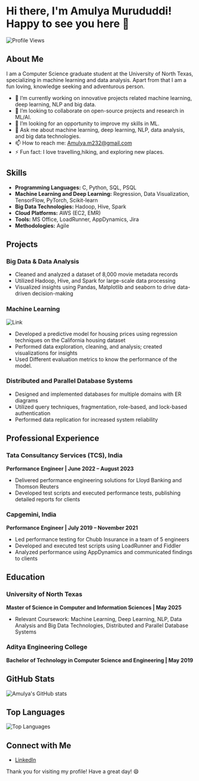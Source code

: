 
# Hi there, I'm Amulya Murududdi! Happy to see you here 👋

![Profile Views](https://komarev.com/ghpvc/?username=AmulyaMurududdi&color=blue)

## About Me

I am a Computer Science graduate student at the University of North Texas, specializing in machine learning and data analysis. Apart from that I am a fun loving, knowledge seeking and adventurous person. 

- 🔭 I’m currently working on innovative projects related machine learning, deep learning, NLP and big data.
- 👯 I’m looking to collaborate on open-source projects and research in ML/AI.
- 🤔 I’m looking for an opportunity to improve my skills in ML.
- 💬 Ask me about machine learning, deep learning, NLP, data analysis, and big data technologies.
- 📫 How to reach me: [Amulya.m232@gmail.com](Amulya.m232@gmail.com)
- ⚡ Fun fact: I love travelling,hiking, and exploring new places.

## Skills

- **Programming Languages:** C, Python, SQL, PSQL
- **Machine Learning and Deep Learning:** Regression, Data Visualization, TensorFlow, PyTorch, Scikit-learn
- **Big Data Technologies:** Hadoop, Hive, Spark
- **Cloud Platforms:** AWS (EC2, EMR)
- **Tools:** MS Office, LoadRunner, AppDynamics, Jira
- **Methodologies:** Agile

## Projects

### Big Data & Data Analysis
- Cleaned and analyzed a dataset of 8,000 movie metadata records
- Utilized Hadoop, Hive, and Spark for large-scale data processing
- Visualized insights using Pandas, Matplotlib and seaborn to drive data-driven decision-making

### Machine Learning 
![Link](https://github.com/AmulyaMurududdi/Housing-Price-Prediction-using-Regression-Techniques)
- Developed a predictive model for housing prices using regression techniques on the California housing dataset
- Performed data exploration, cleaning, and analysis; created visualizations for insights
- Used Different evaluation metrics to know the performance of the model.  

### Distributed and Parallel Database Systems
- Designed and implemented databases for multiple domains with ER diagrams
- Utilized query techniques, fragmentation, role-based, and lock-based authentication
- Performed data replication for increased system reliability

## Professional Experience

### Tata Consultancy Services (TCS), India
**Performance Engineer | June 2022 – August 2023**
- Delivered performance engineering solutions for Lloyd Banking and Thomson Reuters
- Developed test scripts and executed performance tests, publishing detailed reports for clients

### Capgemini, India
**Performance Engineer | July 2019 – November 2021**
- Led performance testing for Chubb Insurance in a team of 5 engineers
- Developed and executed test scripts using LoadRunner and Fiddler
- Analyzed performance using AppDynamics and communicated findings to clients

## Education

### University of North Texas
**Master of Science in Computer and Information Sciences | May 2025**
- Relevant Coursework: Machine Learning, Deep Learning, NLP, Data Analysis and Big Data Technologies, Distributed and Parallel Database Systems

### Aditya Engineering College
**Bachelor of Technology in Computer Science and Engineering | May 2019**

## GitHub Stats

![Amulya's GitHub stats](https://github-readme-stats.vercel.app/api?username=AmulyaMurududdi&show_icons=true&theme=radical)

## Top Languages

![Top Languages](https://github-readme-stats.vercel.app/api/top-langs/?username=AmulyaMurududdi&layout=compact&theme=radical)

## Connect with Me

- [LinkedIn](https://www.linkedin.com/in/amulya-m-68a074149/)

Thank you for visiting my profile! Have a great day! 😄
